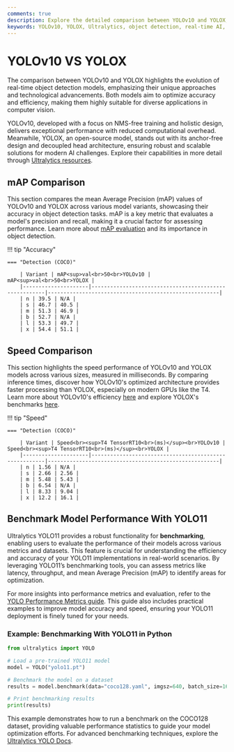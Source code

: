 ```yaml
---
comments: true
description: Explore the detailed comparison between YOLOv10 and YOLOX, two cutting-edge models in real-time object detection. Discover how these models differ in architecture, performance, and efficiency, catering to diverse applications in computer vision and edge AI.
keywords: YOLOv10, YOLOX, Ultralytics, object detection, real-time AI, edge AI, computer vision
---
```


# YOLOv10 VS YOLOX

The comparison between YOLOv10 and YOLOX highlights the evolution of real-time object detection models, emphasizing their unique approaches and technological advancements. Both models aim to optimize accuracy and efficiency, making them highly suitable for diverse applications in computer vision.

YOLOv10, developed with a focus on NMS-free training and holistic design, delivers exceptional performance with reduced computational overhead. Meanwhile, YOLOX, an open-source model, stands out with its anchor-free design and decoupled head architecture, ensuring robust and scalable solutions for modern AI challenges. Explore their capabilities in more detail through [Ultralytics resources](https://docs.ultralytics.com/models/).

## mAP Comparison

This section compares the mean Average Precision (mAP) values of YOLOv10 and YOLOX across various model variants, showcasing their accuracy in object detection tasks. mAP is a key metric that evaluates a model's precision and recall, making it a crucial factor for assessing performance. Learn more about [mAP evaluation](https://www.ultralytics.com/glossary/mean-average-precision-map) and its importance in object detection.

!!! tip "Accuracy"

    === "Detection (COCO)"

    	| Variant | mAP<sup>val<br>50<br>YOLOv10 | mAP<sup>val<br>50<br>YOLOX |
    	|---------------------|-------------------------------------------------------|-------------------------------------------------------|
    	| n | 39.5 | N/A |
    	| s | 46.7 | 40.5 |
    	| m | 51.3 | 46.9 |
    	| b | 52.7 | N/A |
    	| l | 53.3 | 49.7 |
    	| x | 54.4 | 51.1 |


## Speed Comparison

This section highlights the speed performance of YOLOv10 and YOLOX models across various sizes, measured in milliseconds. By comparing inference times, discover how YOLOv10's optimized architecture provides faster processing than YOLOX, especially on modern GPUs like the T4. Learn more about YOLOv10's efficiency [here](https://docs.ultralytics.com/models/yolov10/) and explore YOLOX's benchmarks [here](https://github.com/Megvii-BaseDetection/YOLOX).

!!! tip "Speed"

    === "Detection (COCO)"

    	| Variant | Speed<br><sup>T4 TensorRT10<br>(ms)</sup><br>YOLOv10 | Speed<br><sup>T4 TensorRT10<br>(ms)</sup><br>YOLOX |
    	|---------------------|-------------------------------------------------------|-------------------------------------------------------|
    	| n | 1.56 | N/A |
    	| s | 2.66 | 2.56 |
    	| m | 5.48 | 5.43 |
    	| b | 6.54 | N/A |
    	| l | 8.33 | 9.04 |
    	| x | 12.2 | 16.1 |

## Benchmark Model Performance With YOLO11

Ultralytics YOLO11 provides a robust functionality for **benchmarking**, enabling users to evaluate the performance of their models across various metrics and datasets. This feature is crucial for understanding the efficiency and accuracy of your YOLO11 implementations in real-world scenarios. By leveraging YOLO11’s benchmarking tools, you can assess metrics like latency, throughput, and mean Average Precision (mAP) to identify areas for optimization.

For more insights into performance metrics and evaluation, refer to the [YOLO Performance Metrics guide](https://docs.ultralytics.com/guides/). This guide also includes practical examples to improve model accuracy and speed, ensuring your YOLO11 deployment is finely tuned for your needs.

### Example: Benchmarking With YOLO11 in Python

```python
from ultralytics import YOLO

# Load a pre-trained YOLO11 model
model = YOLO("yolo11.pt")

# Benchmark the model on a dataset
results = model.benchmark(data="coco128.yaml", imgsz=640, batch_size=16)

# Print benchmarking results
print(results)
```

This example demonstrates how to run a benchmark on the COCO128 dataset, providing valuable performance statistics to guide your model optimization efforts. For advanced benchmarking techniques, explore the [Ultralytics YOLO Docs](https://docs.ultralytics.com/).
